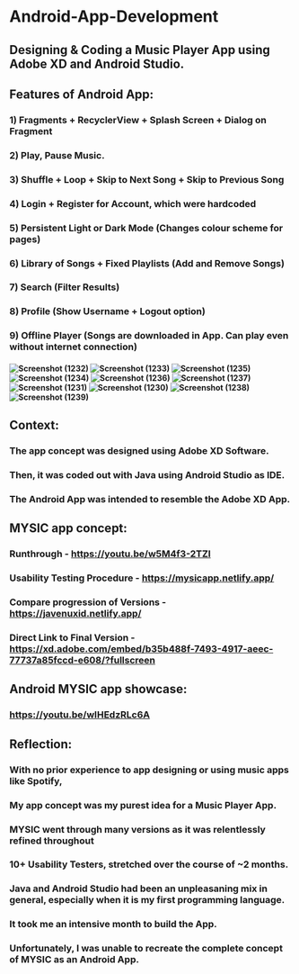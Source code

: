 # Android-App-Development
## Designing & Coding a Music Player App using Adobe XD and Android Studio. 

## Features of Android App:
### 1) Fragments + RecyclerView + Splash Screen + Dialog on Fragment
### 2) Play, Pause Music.
### 3) Shuffle + Loop + Skip to Next Song + Skip to Previous Song
### 4) Login + Register for Account, which were hardcoded
### 5) Persistent Light or Dark Mode (Changes colour scheme for pages)
### 6) Library of Songs + Fixed Playlists (Add and Remove Songs)
### 7) Search (Filter Results)
### 8) Profile (Show Username + Logout option)
### 9) Offline Player (Songs are downloaded in App. Can play even without internet connection)

#### ![Screenshot (1232)](https://user-images.githubusercontent.com/107395637/213607770-79d7ebeb-3054-48d4-a7ee-18fc0afa2049.png) ![Screenshot (1233)](https://user-images.githubusercontent.com/107395637/213607811-74651e7c-14fd-42b5-a236-3f223dde2ff5.png) ![Screenshot (1235)](https://user-images.githubusercontent.com/107395637/213607648-233d35b1-e9f0-4aac-8cce-f99f6410631d.png) ![Screenshot (1234)](https://user-images.githubusercontent.com/107395637/213607670-8cf4071f-f7d4-4116-8ec8-dcd38edda854.png) ![Screenshot (1236)](https://user-images.githubusercontent.com/107395637/213607727-4277647e-5b8f-4949-8643-bcef9d0f580d.png) ![Screenshot (1237)](https://user-images.githubusercontent.com/107395637/213607862-5531fd86-841f-40ae-bea3-e72df91e3192.png) ![Screenshot (1231)](https://user-images.githubusercontent.com/107395637/213607886-5a5cb799-1111-410c-9c92-46cff924d3b5.png) ![Screenshot (1230)](https://user-images.githubusercontent.com/107395637/213608016-9ae2cf8c-f2fd-4ebc-82d3-d2c30585a280.png) ![Screenshot (1238)](https://user-images.githubusercontent.com/107395637/213608049-e5e04ea3-778f-4cb6-8e8a-cef64c0d0532.png) ![Screenshot (1239)](https://user-images.githubusercontent.com/107395637/213607938-ad6a4e12-a220-4102-b006-d0bdc6f22cce.png)

## Context:  
### The app concept was designed using Adobe XD Software.
### Then, it was coded out with Java using Android Studio as IDE.
### The Android App was intended to resemble the Adobe XD App.

## MYSIC app concept:  
### Runthrough - https://youtu.be/w5M4f3-2TZI  
### Usability Testing Procedure - https://mysicapp.netlify.app/  
### Compare progression of Versions - https://javenuxid.netlify.app/   
### Direct Link to Final Version - https://xd.adobe.com/embed/b35b488f-7493-4917-aeec-77737a85fccd-e608/?fullscreen  

## Android MYSIC app showcase:  
### https://youtu.be/wIHEdzRLc6A  

## Reflection:  
### With no prior experience to app designing or using music apps like Spotify,   
### My app concept was my purest idea for a Music Player App.

### MYSIC went through many versions as it was relentlessly refined throughout  
### 10+ Usability Testers, stretched over the course of ~2 months.  

### Java and Android Studio had been an unpleasaning mix in general, especially when it is my first programming language.  
### It took me an intensive month to build the App.   
### Unfortunately, I was unable to recreate the complete concept of MYSIC as an Android App.

